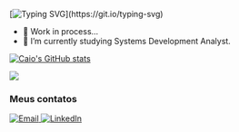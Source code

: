 [![Typing SVG](https://readme-typing-svg.herokuapp.com/?color=4C8EDA&size=35&center=true&vCenter=true&width=1000&lines=Sup!+My+name+is+Caio;Be+Welcome!)](https://git.io/typing-svg)

- 🔭 Work in process...
- 🌱 I’m currently studying Systems Development Analyst.

[![Caio's GitHub stats](https://github-readme-stats.vercel.app/api?username=caiorr1&show_icons=true)](https://github.com/caiorr1/github-readme-stats)

<a href="https://github.com/caiorr1/github-readme-stats"><img align="center" src="https://github-readme-stats.vercel.app/api/top-langs/?username=caiorr1&langs_count=6" /></a>



### Meus contatos
<div> 
  <a href="mailto:caiorrodrigues2004@gmail.com"><img src="https://img.shields.io/badge/-Gmail-%23333?style=for-the-badge&logo=gmail&logoColor=white&bg_color=red" target="_blank" title="Email" />
  <a href="https://www.linkedin.com/in/caio-ribeiro-rodrigues-720420184/" target="_blank"><img src="https://img.shields.io/badge/-LinkedIn-%230077B5?style=for-the-badge&logo=linkedin&logoColor=white" target="_blank" title="LinkedIn"/> 
  



